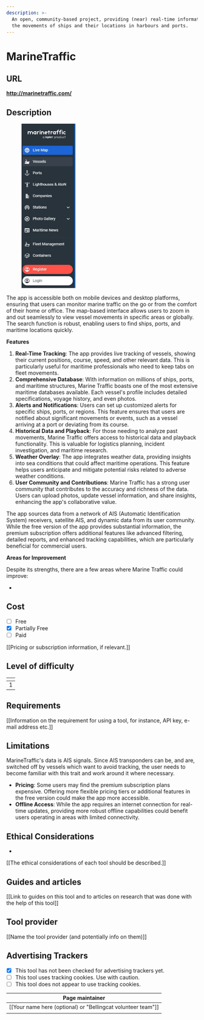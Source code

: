 ```yaml
---
description: >-
  An open, community-based project, providing (near) real-time information on
  the movements of ships and their locations in harbours and ports.
---
```


# MarineTraffic

## URL

**http://marinetraffic.com/**

## Description

<figure><img src=".gitbook/assets/MarineTrafficMenu.JPG" alt="" width="142"><figcaption></figcaption></figure>

&#x20;The app is accessible both on mobile devices and desktop platforms, ensuring that users can monitor marine traffic on the go or from the comfort of their home or office. The map-based interface  allows users to zoom in and out seamlessly to view vessel movements in specific areas or globally. The search function is robust, enabling users to find ships, ports, and maritime locations quickly.

**Features**

1. **Real-Time Tracking**: The app provides live tracking of vessels, showing their current positions, course, speed, and other relevant data. This is particularly useful for maritime professionals who need to keep tabs on fleet movements.
2. **Comprehensive Database**: With information on millions of ships, ports, and maritime structures, Marine Traffic boasts one of the most extensive maritime databases available. Each vessel's profile includes detailed specifications, voyage history, and even photos.
3. **Alerts and Notifications**: Users can set up customized alerts for specific ships, ports, or regions. This feature ensures that users are notified about significant movements or events, such as a vessel arriving at a port or deviating from its course.
4. **Historical Data and Playback**: For those needing to analyze past movements, Marine Traffic offers access to historical data and playback functionality. This is valuable for logistics planning, incident investigation, and maritime research.
5. **Weather Overlay**: The app integrates weather data, providing insights into sea conditions that could affect maritime operations. This feature helps users anticipate and mitigate potential risks related to adverse weather conditions.
6. **User Community and Contributions**: Marine Traffic has a strong user community that contributes to the accuracy and richness of the data. Users can upload photos, update vessel information, and share insights, enhancing the app's collaborative value.

The app sources data from a network of AIS (Automatic Identification System) receivers, satellite AIS, and dynamic data from its user community. While the free version of the app provides substantial information, the premium subscription offers additional features like advanced filtering, detailed reports, and enhanced tracking capabilities, which are particularly beneficial for commercial users.

**Areas for Improvement**

Despite its strengths, there are a few areas where Marine Traffic could improve:

*



## Cost

* [ ] Free
* [x] Partially Free
* [ ] Paid

\[\[Pricing or subscription information, if relevant.]]

## Level of difficulty

<table><thead><tr><th data-type="rating" data-max="5"></th></tr></thead><tbody><tr><td>1</td></tr></tbody></table>

## Requirements

\[\[Information on the requirement for using a tool, for instance, API key, e-mail address etc.]]

## Limitations

MarineTraffic's data is AIS signals. Since AIS transponders can be, and are, switched off by vessels which want to avoid tracking, the user needs to become familiar with this trait and work around it where necessary.

* **Pricing**: Some users may find the premium subscription plans expensive. Offering more flexible pricing tiers or additional features in the free version could make the app more accessible.
* **Offline Access**: While the app requires an internet connection for real-time updates, providing more robust offline capabilities could benefit users operating in areas with limited connectivity.

## Ethical Considerations

*

\[\[The ethical considerations of each tool should be described.]]

## Guides and articles

\[\[Link to guides on this tool and to articles on research that was done with the help of this tool]]

## Tool provider

\[\[Name the tool provider (and potentially info on them)]]

## Advertising Trackers

* [x] This tool has not been checked for advertising trackers yet.
* [ ] This tool uses tracking cookies. Use with caution.
* [ ] This tool does not appear to use tracking cookies.

| Page maintainer                                                |
| -------------------------------------------------------------- |
| \[\[Your name here (optional) or "Bellingcat volunteer team"]] |
|                                                                |
